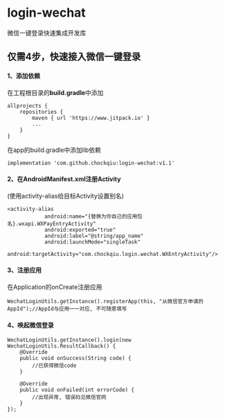 # login-wechat
微信一键登录快速集成开发库

## 仅需4步，快速接入微信一键登录
#### 1、添加依赖
在工程根目录的**build.gradle**中添加
```
allprojects {
	repositories {
		maven { url 'https://www.jitpack.io' }
		...
	}
}
```
在app的build.gradle中添加lib依赖
```
implementation 'com.github.chockqiu:login-wechat:v1.1'
```

#### 2、在AndroidManifest.xml注册Activity
(使用activity-alias给目标Activity设置别名)
```
<activity-alias
            android:name="{替换为你自己的应用包名}.wxapi.WXPayEntryActivity"
            android:exported="true"
            android:label="@string/app_name"
            android:launchMode="singleTask"
            android:targetActivity="com.chockqiu.login.wechat.WXEntryActivity"/>
```

#### 3、注册应用
在Application的onCreate注册应用
```
WechatLoginUtils.getInstance().registerApp(this, "从微信官方申请的AppId");//AppId与应用一一对应, 不可随意填写
```

#### 4、唤起微信登录
```
WechatLoginUtils.getInstance().login(new WechatLoginUtils.ResultCallback() {
    @Override
    public void onSuccess(String code) {
        //已获得微信code
    }

    @Override
    public void onFailed(int errorCode) {
        //出现异常, 错误码见微信官网
    }
});
```

